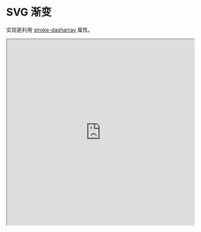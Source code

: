 # SVG 渐变

实现是利用 [stroke-dasharray](https://developer.mozilla.org/en-US/docs/Web/SVG/Attribute/stroke-dashoffset) 属性。

<iframe width="100%" height="500" src="https://codepen.io/zhoujingchao/pen/vYGqGEW"></iframe>
